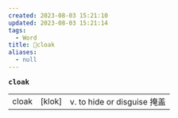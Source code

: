 ```yaml
---
created: 2023-08-03 15:21:10
updated: 2023-08-03 15:21:14
tags:
  - Word
title: 📖cloak
aliases:
  - null
---
```


<pre><strong>cloak</strong></pre>
|   |   |   |
|---|---|---|
|cloak|[klok]|v. to hide or disguise 掩盖|